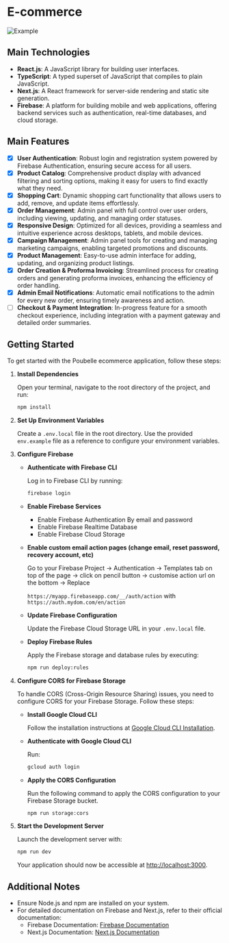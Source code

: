 # E-commerce

![Example](https://github.com/user-attachments/assets/9847f12c-b6a3-45b3-8c36-ae087a4b7f35)

## Main Technologies

- **React.js**: A JavaScript library for building user interfaces.
- **TypeScript**: A typed superset of JavaScript that compiles to plain JavaScript.
- **Next.js**: A React framework for server-side rendering and static site generation.
- **Firebase**: A platform for building mobile and web applications, offering backend services such as authentication, real-time databases, and cloud storage.

## Main Features

- [x] **User Authentication**: Robust login and registration system powered by Firebase Authentication, ensuring secure access for all users.
- [x] **Product Catalog**: Comprehensive product display with advanced filtering and sorting options, making it easy for users to find exactly what they need.
- [x] **Shopping Cart**: Dynamic shopping cart functionality that allows users to add, remove, and update items effortlessly.
- [x] **Order Management**: Admin panel with full control over user orders, including viewing, updating, and managing order statuses.
- [x] **Responsive Design**: Optimized for all devices, providing a seamless and intuitive experience across desktops, tablets, and mobile devices.
- [x] **Campaign Management**: Admin panel tools for creating and managing marketing campaigns, enabling targeted promotions and discounts.
- [x] **Product Management**: Easy-to-use admin interface for adding, updating, and organizing product listings.
- [x] **Order Creation & Proforma Invoicing**: Streamlined process for creating orders and generating proforma invoices, enhancing the efficiency of order handling.
- [x] **Admin Email Notifications**: Automatic email notifications to the admin for every new order, ensuring timely awareness and action.
- [ ] **Checkout & Payment Integration**: In-progress feature for a smooth checkout experience, including integration with a payment gateway and detailed order summaries.

## Getting Started

To get started with the Poubelle ecommerce application, follow these steps:

1. **Install Dependencies**

   Open your terminal, navigate to the root directory of the project, and run:

   ```bash
   npm install
   ```

2. **Set Up Environment Variables**

   Create a `.env.local` file in the root directory. Use the provided `env.example` file as a reference to configure your environment variables.

3. **Configure Firebase**

   - **Authenticate with Firebase CLI**

     Log in to Firebase CLI by running:

     ```bash
     firebase login
     ```

   - **Enable Firebase Services**

     - Enable Firebase Authentication By email and password
     - Enable Firebase Realtime Database
     - Enable Firebase Cloud Storage

   - **Enable custom email action pages (change email, reset password, recovery account, etc)**

     Go to your Firebase Project -> Authentication -> Templates tab on top of the page -> click on pencil button -> customise action url on the bottom -> Replace

     `https://myapp.firebaseapp.com/__/auth/action` with `https://auth.mydom.com/en/action`

   - **Update Firebase Configuration**

     Update the Firebase Cloud Storage URL in your `.env.local` file.

   - **Deploy Firebase Rules**

     Apply the Firebase storage and database rules by executing:

     ```bash
     npm run deploy:rules
     ```

4. **Configure CORS for Firebase Storage**

   To handle CORS (Cross-Origin Resource Sharing) issues, you need to configure CORS for your Firebase Storage. Follow these steps:

   - **Install Google Cloud CLI**

     Follow the installation instructions at [Google Cloud CLI Installation](https://cloud.google.com/storage/docs/gsutil_install).

   - **Authenticate with Google Cloud CLI**

     Run:

     ```bash
     gcloud auth login
     ```

   - **Apply the CORS Configuration**

     Run the following command to apply the CORS configuration to your Firebase Storage bucket.

     ```bash
     npm run storage:cors
     ```

5. **Start the Development Server**

   Launch the development server with:

   ```bash
   npm run dev
   ```

   Your application should now be accessible at [http://localhost:3000](http://localhost:3000).

## Additional Notes

- Ensure Node.js and npm are installed on your system.
- For detailed documentation on Firebase and Next.js, refer to their official documentation:
  - Firebase Documentation: [Firebase Documentation](https://firebase.google.com/docs)
  - Next.js Documentation: [Next.js Documentation](https://nextjs.org/docs)
